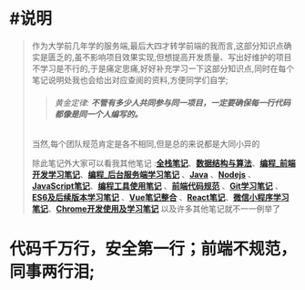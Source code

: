 # #说明

>作为大学前几年学的服务端,最后大四才转学前端的我而言,这部分知识点确实是匮乏的,虽不影响项目效果实现,但想提高开发质量、写出好维护的项目不学习是不行的,于是痛定思痛,好好补充学习一下这部分知识点,同时在每个笔记说明处我也会给出对应查阅的资料,方便同学们自学;
>
>> ###### 黄金定律: **不管有多少人共同参与同一项目，一定要确保每一行代码都像是同一个人编写的。**
>
>当然,每个团队规范肯定是各不相同,但是总的来说都是大同小异的
>
>除此笔记外大家可以看我其他笔记 :**[全栈笔记](https://gitee.com/hongjilin/hongs-study-notes/tree/master)**、**[数据结构与算法](https://gitee.com/hongjilin/hongs-study-notes/tree/master/编程_算法及课程基础学习笔记/数据结构与算法)**、**[编程_前端开发学习笔记](https://gitee.com/hongjilin/hongs-study-notes/tree/master/编程_前端开发学习笔记)**、**[编程_后台服务端学习笔记](https://gitee.com/hongjilin/hongs-study-notes/tree/master/编程_后台服务端学习笔记)** 、**[Java](https://gitee.com/hongjilin/hongs-study-notes/tree/master/编程_后台服务端学习笔记/Java)** 、**[Nodejs](https://gitee.com/hongjilin/hongs-study-notes/tree/master/编程_后台服务端学习笔记/Nodejs)** 、**[JavaScript笔记](https://gitee.com/hongjilin/hongs-study-notes/tree/master/编程_前端开发学习笔记/HTML+CSS+JS基础笔记/JavaScript笔记)**、**[编程工具使用笔记](https://gitee.com/hongjilin/hongs-study-notes/tree/master/编程_前端开发学习笔记/A_前端工具使用笔记)** 、**[前端代码规范](https://gitee.com/hongjilin/hongs-study-notes/tree/master/编程_前端开发学习笔记/A_前端代码规范)** 、**[Git学习笔记](https://gitee.com/hongjilin/hongs-study-notes/tree/master/编程_前端开发学习笔记/Git学习笔记)** 、**[ES6及后续版本学习笔记](https://gitee.com/hongjilin/hongs-study-notes/tree/master/编程_前端开发学习笔记/ES6及后续版本学习笔记)** 、**[Vue笔记整合](https://gitee.com/hongjilin/hongs-study-notes/tree/master/编程_前端开发学习笔记/Vue笔记整合)** 、**[React笔记](https://gitee.com/hongjilin/hongs-study-notes/tree/master/编程_前端开发学习笔记/React笔记)**、**[微信小程序学习笔记](https://gitee.com/hongjilin/hongs-study-notes/tree/master/编程_前端开发学习笔记/微信小程序学习笔记)**、**[Chrome开发使用及学习笔记](https://gitee.com/hongjilin/hongs-study-notes/tree/master/编程_前端开发学习笔记/Chrome开发使用及学习笔记)** 以及许多其他笔记就不一一例举了

# **代码千万行，安全第一行；前端不规范，同事两行泪;**

